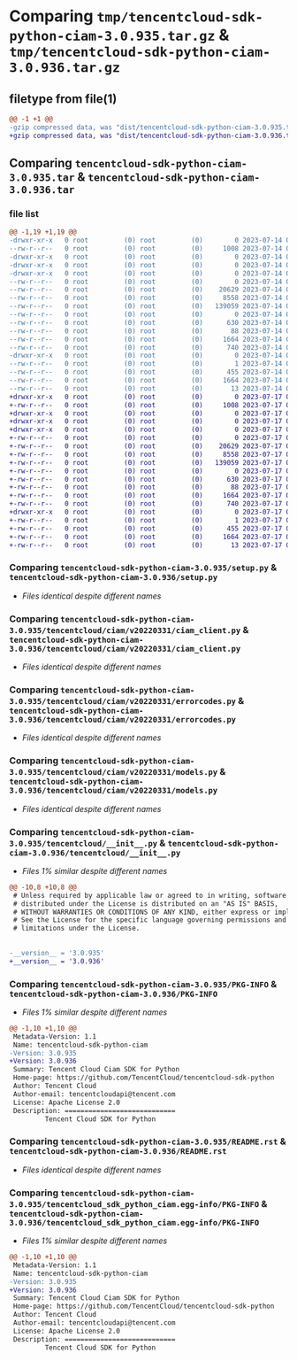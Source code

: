 # Comparing `tmp/tencentcloud-sdk-python-ciam-3.0.935.tar.gz` & `tmp/tencentcloud-sdk-python-ciam-3.0.936.tar.gz`

## filetype from file(1)

```diff
@@ -1 +1 @@
-gzip compressed data, was "dist/tencentcloud-sdk-python-ciam-3.0.935.tar", last modified: Fri Jul 14 00:19:41 2023, max compression
+gzip compressed data, was "dist/tencentcloud-sdk-python-ciam-3.0.936.tar", last modified: Mon Jul 17 00:20:35 2023, max compression
```

## Comparing `tencentcloud-sdk-python-ciam-3.0.935.tar` & `tencentcloud-sdk-python-ciam-3.0.936.tar`

### file list

```diff
@@ -1,19 +1,19 @@
-drwxr-xr-x   0 root         (0) root         (0)        0 2023-07-14 00:19:41.000000 tencentcloud-sdk-python-ciam-3.0.935/
--rw-r--r--   0 root         (0) root         (0)     1008 2023-07-14 00:19:41.000000 tencentcloud-sdk-python-ciam-3.0.935/setup.py
-drwxr-xr-x   0 root         (0) root         (0)        0 2023-07-14 00:19:41.000000 tencentcloud-sdk-python-ciam-3.0.935/tencentcloud/
-drwxr-xr-x   0 root         (0) root         (0)        0 2023-07-14 00:19:41.000000 tencentcloud-sdk-python-ciam-3.0.935/tencentcloud/ciam/
-drwxr-xr-x   0 root         (0) root         (0)        0 2023-07-14 00:19:41.000000 tencentcloud-sdk-python-ciam-3.0.935/tencentcloud/ciam/v20220331/
--rw-r--r--   0 root         (0) root         (0)        0 2023-07-14 00:19:41.000000 tencentcloud-sdk-python-ciam-3.0.935/tencentcloud/ciam/v20220331/__init__.py
--rw-r--r--   0 root         (0) root         (0)    20629 2023-07-14 00:19:41.000000 tencentcloud-sdk-python-ciam-3.0.935/tencentcloud/ciam/v20220331/ciam_client.py
--rw-r--r--   0 root         (0) root         (0)     8558 2023-07-14 00:19:41.000000 tencentcloud-sdk-python-ciam-3.0.935/tencentcloud/ciam/v20220331/errorcodes.py
--rw-r--r--   0 root         (0) root         (0)   139059 2023-07-14 00:19:41.000000 tencentcloud-sdk-python-ciam-3.0.935/tencentcloud/ciam/v20220331/models.py
--rw-r--r--   0 root         (0) root         (0)        0 2023-07-14 00:19:41.000000 tencentcloud-sdk-python-ciam-3.0.935/tencentcloud/ciam/__init__.py
--rw-r--r--   0 root         (0) root         (0)      630 2023-07-14 00:19:41.000000 tencentcloud-sdk-python-ciam-3.0.935/tencentcloud/__init__.py
--rw-r--r--   0 root         (0) root         (0)       88 2023-07-14 00:19:41.000000 tencentcloud-sdk-python-ciam-3.0.935/setup.cfg
--rw-r--r--   0 root         (0) root         (0)     1664 2023-07-14 00:19:41.000000 tencentcloud-sdk-python-ciam-3.0.935/PKG-INFO
--rw-r--r--   0 root         (0) root         (0)      740 2023-07-14 00:19:41.000000 tencentcloud-sdk-python-ciam-3.0.935/README.rst
-drwxr-xr-x   0 root         (0) root         (0)        0 2023-07-14 00:19:41.000000 tencentcloud-sdk-python-ciam-3.0.935/tencentcloud_sdk_python_ciam.egg-info/
--rw-r--r--   0 root         (0) root         (0)        1 2023-07-14 00:19:41.000000 tencentcloud-sdk-python-ciam-3.0.935/tencentcloud_sdk_python_ciam.egg-info/dependency_links.txt
--rw-r--r--   0 root         (0) root         (0)      455 2023-07-14 00:19:41.000000 tencentcloud-sdk-python-ciam-3.0.935/tencentcloud_sdk_python_ciam.egg-info/SOURCES.txt
--rw-r--r--   0 root         (0) root         (0)     1664 2023-07-14 00:19:41.000000 tencentcloud-sdk-python-ciam-3.0.935/tencentcloud_sdk_python_ciam.egg-info/PKG-INFO
--rw-r--r--   0 root         (0) root         (0)       13 2023-07-14 00:19:41.000000 tencentcloud-sdk-python-ciam-3.0.935/tencentcloud_sdk_python_ciam.egg-info/top_level.txt
+drwxr-xr-x   0 root         (0) root         (0)        0 2023-07-17 00:20:35.000000 tencentcloud-sdk-python-ciam-3.0.936/
+-rw-r--r--   0 root         (0) root         (0)     1008 2023-07-17 00:20:35.000000 tencentcloud-sdk-python-ciam-3.0.936/setup.py
+drwxr-xr-x   0 root         (0) root         (0)        0 2023-07-17 00:20:35.000000 tencentcloud-sdk-python-ciam-3.0.936/tencentcloud/
+drwxr-xr-x   0 root         (0) root         (0)        0 2023-07-17 00:20:35.000000 tencentcloud-sdk-python-ciam-3.0.936/tencentcloud/ciam/
+drwxr-xr-x   0 root         (0) root         (0)        0 2023-07-17 00:20:35.000000 tencentcloud-sdk-python-ciam-3.0.936/tencentcloud/ciam/v20220331/
+-rw-r--r--   0 root         (0) root         (0)        0 2023-07-17 00:20:35.000000 tencentcloud-sdk-python-ciam-3.0.936/tencentcloud/ciam/v20220331/__init__.py
+-rw-r--r--   0 root         (0) root         (0)    20629 2023-07-17 00:20:35.000000 tencentcloud-sdk-python-ciam-3.0.936/tencentcloud/ciam/v20220331/ciam_client.py
+-rw-r--r--   0 root         (0) root         (0)     8558 2023-07-17 00:20:35.000000 tencentcloud-sdk-python-ciam-3.0.936/tencentcloud/ciam/v20220331/errorcodes.py
+-rw-r--r--   0 root         (0) root         (0)   139059 2023-07-17 00:20:35.000000 tencentcloud-sdk-python-ciam-3.0.936/tencentcloud/ciam/v20220331/models.py
+-rw-r--r--   0 root         (0) root         (0)        0 2023-07-17 00:20:35.000000 tencentcloud-sdk-python-ciam-3.0.936/tencentcloud/ciam/__init__.py
+-rw-r--r--   0 root         (0) root         (0)      630 2023-07-17 00:20:35.000000 tencentcloud-sdk-python-ciam-3.0.936/tencentcloud/__init__.py
+-rw-r--r--   0 root         (0) root         (0)       88 2023-07-17 00:20:35.000000 tencentcloud-sdk-python-ciam-3.0.936/setup.cfg
+-rw-r--r--   0 root         (0) root         (0)     1664 2023-07-17 00:20:35.000000 tencentcloud-sdk-python-ciam-3.0.936/PKG-INFO
+-rw-r--r--   0 root         (0) root         (0)      740 2023-07-17 00:20:35.000000 tencentcloud-sdk-python-ciam-3.0.936/README.rst
+drwxr-xr-x   0 root         (0) root         (0)        0 2023-07-17 00:20:35.000000 tencentcloud-sdk-python-ciam-3.0.936/tencentcloud_sdk_python_ciam.egg-info/
+-rw-r--r--   0 root         (0) root         (0)        1 2023-07-17 00:20:35.000000 tencentcloud-sdk-python-ciam-3.0.936/tencentcloud_sdk_python_ciam.egg-info/dependency_links.txt
+-rw-r--r--   0 root         (0) root         (0)      455 2023-07-17 00:20:35.000000 tencentcloud-sdk-python-ciam-3.0.936/tencentcloud_sdk_python_ciam.egg-info/SOURCES.txt
+-rw-r--r--   0 root         (0) root         (0)     1664 2023-07-17 00:20:35.000000 tencentcloud-sdk-python-ciam-3.0.936/tencentcloud_sdk_python_ciam.egg-info/PKG-INFO
+-rw-r--r--   0 root         (0) root         (0)       13 2023-07-17 00:20:35.000000 tencentcloud-sdk-python-ciam-3.0.936/tencentcloud_sdk_python_ciam.egg-info/top_level.txt
```

### Comparing `tencentcloud-sdk-python-ciam-3.0.935/setup.py` & `tencentcloud-sdk-python-ciam-3.0.936/setup.py`

 * *Files identical despite different names*

### Comparing `tencentcloud-sdk-python-ciam-3.0.935/tencentcloud/ciam/v20220331/ciam_client.py` & `tencentcloud-sdk-python-ciam-3.0.936/tencentcloud/ciam/v20220331/ciam_client.py`

 * *Files identical despite different names*

### Comparing `tencentcloud-sdk-python-ciam-3.0.935/tencentcloud/ciam/v20220331/errorcodes.py` & `tencentcloud-sdk-python-ciam-3.0.936/tencentcloud/ciam/v20220331/errorcodes.py`

 * *Files identical despite different names*

### Comparing `tencentcloud-sdk-python-ciam-3.0.935/tencentcloud/ciam/v20220331/models.py` & `tencentcloud-sdk-python-ciam-3.0.936/tencentcloud/ciam/v20220331/models.py`

 * *Files identical despite different names*

### Comparing `tencentcloud-sdk-python-ciam-3.0.935/tencentcloud/__init__.py` & `tencentcloud-sdk-python-ciam-3.0.936/tencentcloud/__init__.py`

 * *Files 1% similar despite different names*

```diff
@@ -10,8 +10,8 @@
 # Unless required by applicable law or agreed to in writing, software
 # distributed under the License is distributed on an "AS IS" BASIS,
 # WITHOUT WARRANTIES OR CONDITIONS OF ANY KIND, either express or implied.
 # See the License for the specific language governing permissions and
 # limitations under the License.
 
 
-__version__ = '3.0.935'
+__version__ = '3.0.936'
```

### Comparing `tencentcloud-sdk-python-ciam-3.0.935/PKG-INFO` & `tencentcloud-sdk-python-ciam-3.0.936/PKG-INFO`

 * *Files 1% similar despite different names*

```diff
@@ -1,10 +1,10 @@
 Metadata-Version: 1.1
 Name: tencentcloud-sdk-python-ciam
-Version: 3.0.935
+Version: 3.0.936
 Summary: Tencent Cloud Ciam SDK for Python
 Home-page: https://github.com/TencentCloud/tencentcloud-sdk-python
 Author: Tencent Cloud
 Author-email: tencentcloudapi@tencent.com
 License: Apache License 2.0
 Description: ============================
         Tencent Cloud SDK for Python
```

### Comparing `tencentcloud-sdk-python-ciam-3.0.935/README.rst` & `tencentcloud-sdk-python-ciam-3.0.936/README.rst`

 * *Files identical despite different names*

### Comparing `tencentcloud-sdk-python-ciam-3.0.935/tencentcloud_sdk_python_ciam.egg-info/PKG-INFO` & `tencentcloud-sdk-python-ciam-3.0.936/tencentcloud_sdk_python_ciam.egg-info/PKG-INFO`

 * *Files 1% similar despite different names*

```diff
@@ -1,10 +1,10 @@
 Metadata-Version: 1.1
 Name: tencentcloud-sdk-python-ciam
-Version: 3.0.935
+Version: 3.0.936
 Summary: Tencent Cloud Ciam SDK for Python
 Home-page: https://github.com/TencentCloud/tencentcloud-sdk-python
 Author: Tencent Cloud
 Author-email: tencentcloudapi@tencent.com
 License: Apache License 2.0
 Description: ============================
         Tencent Cloud SDK for Python
```

